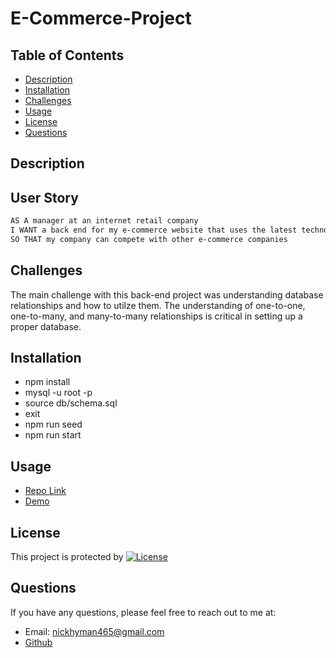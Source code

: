 # E-Commerce-Project

## Table of Contents
  * [Description](#description)
  * [Installation](#installation)
  * [Challenges](#challenges)
  * [Usage](#usage)
  * [License](#license)
  * [Questions](#questions)

## Description

## User Story

```md
AS A manager at an internet retail company
I WANT a back end for my e-commerce website that uses the latest technologies
SO THAT my company can compete with other e-commerce companies
```
## Challenges
The main challenge with this back-end project was understanding database relationships and how to utilze them. The understanding of one-to-one, one-to-many, and many-to-many relationships is critical in setting up a proper database.

## Installation
* npm install
* mysql -u root -p
* source db/schema.sql
* exit
* npm run seed 
* npm run start

## Usage

- [Repo Link](https://nickhyman465.github.io/E-Commerce-Project/)
- [Demo](https://drive.google.com/file/d/13vphBMWMqhXNjbeLqX9KmibsnzK8CT0T/view)

## License
This project is protected by [![License](https://img.shields.io/badge/License-MIT-green.svg)](https://choosealicense.com/licenses/mit/)

## Questions
If you have any questions, please feel free to reach out to me at:
* Email: nickhyman465@gmail.com 
* [Github](https://github.com/nickhyman465)